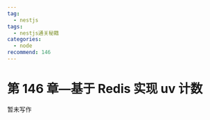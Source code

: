 ```yaml
---
tag:
  - nestjs
tags:
  - nestjs通关秘籍
categories:
  - node
recommend: 146
---
```


# 第 146 章—基于 Redis 实现 uv 计数

暂未写作
